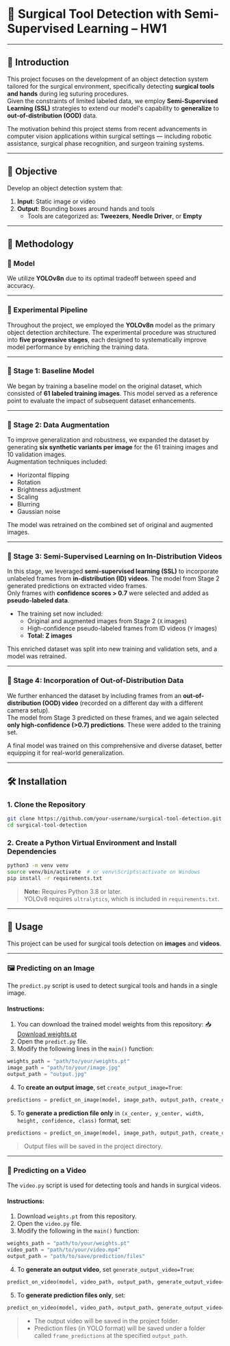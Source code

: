 # 🔬 Surgical Tool Detection with Semi-Supervised Learning – HW1

---

## 📘 Introduction

This project focuses on the development of an object detection system tailored for the surgical environment, specifically detecting **surgical tools and hands** during leg suturing procedures.  
Given the constraints of limited labeled data, we employ **Semi-Supervised Learning (SSL)** strategies to extend our model's capability to **generalize** to **out-of-distribution (OOD)** data.

The motivation behind this project stems from recent advancements in computer vision applications within surgical settings — including robotic assistance, surgical phase recognition, and surgeon training systems.

---

## 🎯 Objective

Develop an object detection system that:
1. **Input**: Static image or video  
2. **Output**: Bounding boxes around hands and tools  
   - Tools are categorized as: **Tweezers**, **Needle Driver**, or **Empty**

---

## 🚀 Methodology

### 🔹 Model

We utilize **YOLOv8n** due to its optimal tradeoff between speed and accuracy.

---

### 🔹 Experimental Pipeline

Throughout the project, we employed the **YOLOv8n** model as the primary object detection architecture. The experimental procedure was structured into **five progressive stages**, each designed to systematically improve model performance by enriching the training data.

---

### 🔹 Stage 1: Baseline Model
We began by training a baseline model on the original dataset, which consisted of **61 labeled training images**. This model served as a reference point to evaluate the impact of subsequent dataset enhancements.

---

### 🔹 Stage 2: Data Augmentation
To improve generalization and robustness, we expanded the dataset by generating **six synthetic variants per image** for the 61 training images and 10 validation images.  
Augmentation techniques included:
- Horizontal flipping  
- Rotation  
- Brightness adjustment  
- Scaling  
- Blurring  
- Gaussian noise  

The model was retrained on the combined set of original and augmented images.

---

### 🔹 Stage 3: Semi-Supervised Learning on In-Distribution Videos
In this stage, we leveraged **semi-supervised learning (SSL)** to incorporate unlabeled frames from **in-distribution (ID) videos**. The model from Stage 2 generated predictions on extracted video frames.  
Only frames with **confidence scores > 0.7** were selected and added as **pseudo-labeled data**.

- The training set now included:
  - Original and augmented images from Stage 2 (`X` images)
  - High-confidence pseudo-labeled frames from ID videos (`Y` images)
  - **Total: Z images**

This enriched dataset was split into new training and validation sets, and a model was retrained.

---

### 🔹 Stage 4: Incorporation of Out-of-Distribution Data
We further enhanced the dataset by including frames from an **out-of-distribution (OOD) video** (recorded on a different day with a different camera setup).  
The model from Stage 3 predicted on these frames, and we again selected **only high-confidence (>0.7) predictions**. These were added to the training set.

A final model was trained on this comprehensive and diverse dataset, better equipping it for real-world generalization.

---

## 🛠️ Installation

### 1. Clone the Repository

```bash
git clone https://github.com/your-username/surgical-tool-detection.git
cd surgical-tool-detection
```

### 2. Create a Python Virtual Environment and Install Dependencies

```bash
python3 -m venv venv
source venv/bin/activate  # or venv\Scripts\activate on Windows
pip install -r requirements.txt
```

> **Note:** Requires Python 3.8 or later.  
> YOLOv8 requires `ultralytics`, which is included in `requirements.txt`.

---

## 📸 Usage

This project can be used for surgical tools detection on **images** and **videos**.

---

### 🖼️ Predicting on an Image

The `predict.py` script is used to detect surgical tools and hands in a single image.

#### Instructions:

1. You can download the trained model weights from this repository:
📥[Download weights.pt](./weights.pt)
2. Open the `predict.py` file.
3. Modify the following lines in the `main()` function:

```python
weights_path = "path/to/your/weights.pt"
image_path = "path/to/your/image.jpg"
output_path = "output.jpg"
```

4. To **create an output image**, set `create_output_image=True`:
```python
predictions = predict_on_image(model, image_path, output_path, create_output_image=True)
```

5. To **generate a prediction file only** in `(x_center, y_center, width, height, confidence, class)` format, set:
```python
predictions = predict_on_image(model, image_path, output_path, create_output_image=False)
```

> Output files will be saved in the project directory.

---

### 🎥 Predicting on a Video

The `video.py` script is used for detecting tools and hands in surgical videos.

#### Instructions:

1. Download `weights.pt` from this repository.
2. Open the `video.py` file.
3. Modify the following in the `main()` function:

```python
weights_path = "path/to/your/weights.pt"
video_path = "path/to/your/video.mp4"
output_path = "path/to/save/prediction/files"
```

4. To **generate an output video**, set `generate_output_video=True`:
```python
predict_on_video(model, video_path, output_path, generate_output_video=True)
```

5. To **generate prediction files only**, set:
```python
predict_on_video(model, video_path, output_path, generate_output_video=False)
```

> - The output video will be saved in the project folder.  
> - Prediction files (in YOLO format) will be saved under a folder called `frame_predictions` at the specified `output_path`.

